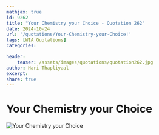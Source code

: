 ```yaml
---
mathjax: true
id: 9262
title: "Your Chemistry your Choice - Quotation 262"
date: 2024-10-24
url: '/quotations/Your-Chemistry-your-Choice!'
tags: [WIA Quotations] 
categories: 

header:
    teaser: /assets/images/quotations/quotation262.jpg
author: Hari Thapliyaal 
excerpt:
share: true 
---
```


# Your Chemistry your Choice

![Your Chemistry your Choice](/assets/images/quotations/quotation262.jpg)
